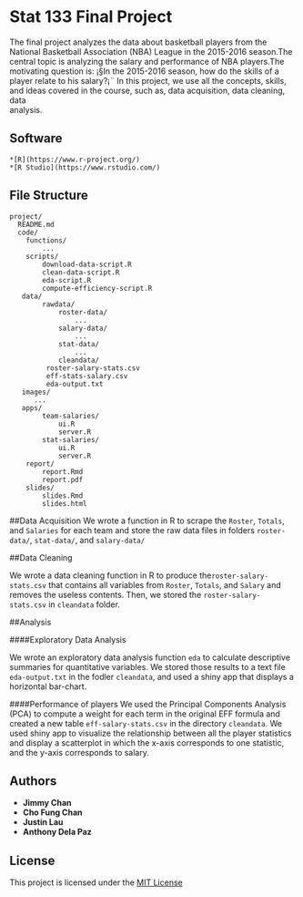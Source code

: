 # Stat 133 Final Project

The final project analyzes the data about basketball players from the National Basketball
Association (NBA) League in the 2015-2016 season.The central topic is analyzing the salary 
and performance of NBA players.The motivating question is: ¡§In the 2015-2016 season, how 
do the skills of a player relate to his salary?¡¨ In this project, we use all the concepts,
skills, and ideas covered in the course, such as, data acquisition, data cleaning, data  
analysis.


## Software

```
*[R](https://www.r-project.org/)
*[R Studio](https://www.rstudio.com/)

```

## File Structure

```
project/
  README.md
  code/
    functions/
        ...
    scripts/
        download-data-script.R
        clean-data-script.R
        eda-script.R
        compute-efficiency-script.R
   data/
        rawdata/
            roster-data/
                ...
            salary-data/
                ...
            stat-data/
                ...
            cleandata/
         roster-salary-stats.csv
         eff-stats-salary.csv
         eda-output.txt
   images/
      ...
   apps/
        team-salaries/
            ui.R
            server.R
        stat-salaries/
            ui.R
            server.R
    report/
        report.Rmd
        report.pdf
    slides/
        slides.Rmd
        slides.html
```

##Data Acquisition
We wrote a function in R to scrape the `Roster`, `Totals`, and `Salaries` for each team 
and store the raw data files in folders `roster-data/`, `stat-data/`, and `salary-data/`


##Data Cleaning

We wrote a data cleaning function in R to produce the`roster-salary-stats.csv` that contains all variables from 
`Roster`, `Totals`, and `Salary` and removes the useless contents. Then, we stored the 
`roster-salary-stats.csv` in `cleandata` folder.

##Analysis

####Exploratory Data Analysis

We wrote an exploratory data analysis function `eda` to calculate descriptive summaries for quantitative
variables. We stored those results to a text file `eda-output.txt` in the fodler `cleandata`, and used a shiny
app that displays a horizontal bar-chart.

####Performance of players
We used the Principal Components Analysis (PCA) to compute a weight for each term in the original EFF formula and
created a new table `eff-salary-stats.csv` in the directory `cleandata`. We used shiny app to visualize the 
relationship between all the player statistics and display a scatterplot in which the x-axis corresponds to one 
statistic, and the y-axis corresponds to salary.


## Authors

* **Jimmy Chan** 
* **Cho Fung Chan**
* **Justin Lau**
* **Anthony Dela Paz**

## License

This project is licensed under the [MIT License](https://opensource.org/licenses/MIT)
